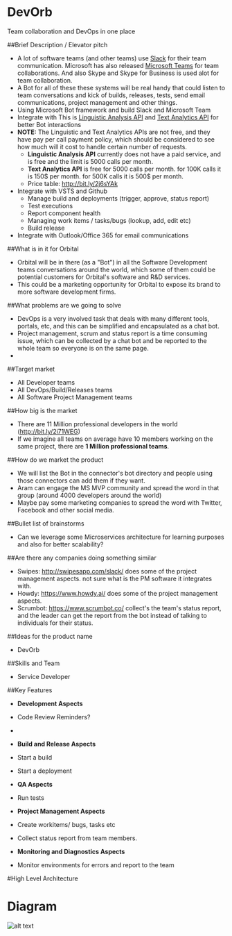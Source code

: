 # DevOrb
Team collaboration and DevOps in one place

##Brief Description / Elevator pitch
* A lot of software teams (and other teams) use [Slack](https://slack.com/) for their team communication. Microsoft has also released [Microsoft Teams](https://products.office.com/en-us/microsoft-teams/group-chat-software) for team collaborations. And also Skype and Skype for Business is used alot for team collaboration. 
* A Bot for all of these these systems will be real handy that could listen to team conversations and kick of builds, releases, tests, send email communications, project management and other things. 
* Using Microsoft Bot framework and build Slack and Microsoft Team  
* Integrate with This is [Linguistic Analysis API](https://www.microsoft.com/cognitive-services/en-us/linguistic-analysis-api) and [Text Analytics API](https://www.microsoft.com/cognitive-services/en-us/text-analytics-api) for better Bot interactions 
* **NOTE:** The Linguistic and Text Analytics APIs are not free, and they have pay per call payment policy, which should be considered to see how much will it cost to handle certain number of requests.
  * **Linguistic Analysis API** currently does not have a paid service, and is free and the limit is 5000 calls per month. 
  * **Text Analytics API** is free for 5000 calls per month. for 100K calls it is 150$ per month. for 500K calls it is 500$ per month.
  * Price table: http://bit.ly/2j6sYAk
* Integrate with VSTS and Github 
  * Manage build and deployments (trigger, approve, status report)  
  * Test executions 
  * Report component health 
  * Managing work items / tasks/bugs (lookup, add, edit etc) 
  * Build release 
* Integrate with Outlook/Office 365 for email communications 

##What is in it for Orbital
* Orbital will be in there (as a "Bot") in all the Software Development teams conversations around the world, which some of them could be potential customers for Orbital's software and R&D services.
* This could be a marketing opportunity for Orbital to expose its brand to more software development firms.

##What problems are we going to solve 
* DevOps is a very involved task that deals with many different tools, portals, etc, and this can be simplified and encapsulated as a chat bot.
* Project management, scrum and status report is a time consuming issue, which can be collected by a chat bot and be reported to the whole team so everyone is on the same page.
* 

##Target market 
* All Developer teams 
* All DevOps/Build/Releases teams 
* All Software Project Management teams

##How big is the market 
* There are 11 Million professional developers in the world (http://bit.ly/2i71WEG) 
* If we imagine all teams on average have 10 members working on the same project, there are **1 Million professional teams**. 

##How do we market the product 
* We will list the Bot in the connector's bot directory and people using those connectors can add them if they want.
* Aram can engage the MS MVP community and spread the word in that group (around 4000 developers around the world)
* Maybe pay some marketing companies to spread the word with Twitter, Facebook and other social media.

##Bullet list of brainstorms 
* Can we leverage some Microservices architecture for learning purposes and also for better scalability?

##Are there any companies doing something similar 
* Swipes: http://swipesapp.com/slack/ does some of the project management aspects. not sure what is the PM software it integrates with.
* Howdy: https://www.howdy.ai/  does some of the project management aspects.
* Scrumbot: https://www.scrumbot.co/ collect's the team's status report, and the leader can get the report from the bot instead of talking to individuals for their status.

##Ideas for the product name  
* DevOrb

##Skills and Team
* Service Developer

##Key Features
* **Development Aspects**
 * Code Review Reminders?
 * 

* **Build and Release Aspects**
 * Start a build
 * Start a deployment
 
* **QA Aspects**
 * Run tests
 
* **Project Management Aspects**
 * Create workitems/ bugs, tasks etc
 * Collect status report from team members.
 
* **Monitoring and Diagnostics Aspects**
 * Monitor environments for errors and report to the team


#High Level Architecture
# Diagram
![alt text](https://github.com/daveos/DevOrb/blob/master/Documents/Build%20Release%20Bot.jpg "High Level Architecture Diagram")


